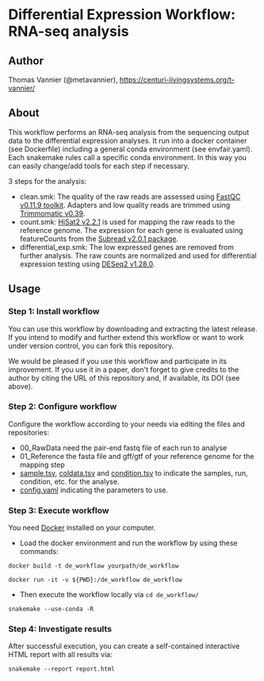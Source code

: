 # Differential Expression Workflow: RNA-seq analysis

## Author

Thomas Vannier (@metavannier), https://centuri-livingsystems.org/t-vannier/

## About

This workflow performs an RNA-seq analysis from the sequencing output data to the differential expression analyses. 
It run into a docker container (see Dockerfile) including a general conda environment (see envfair.yaml).
Each snakemake rules call a specific conda environment. In this way you can easily change/add tools for each step if necessary. 

3 steps for the analysis:
- clean.smk: The quality of the raw reads are assessed using [FastQC v0.11.9 toolkit](https://www.bioinformatics.babraham.ac.uk/projects/fastqc/). Adapters and low quality reads are trimmed using [Trimmomatic v0.39](https://academic.oup.com/bioinformatics/article/30/15/2114/2390096).
- count.smk: [HiSat2 v2.2.1](https://www.nature.com/articles/nmeth.3317) is used for mapping the raw reads to the reference genome. The expression for each gene is evaluated using featureCounts from the [Subread v2.0.1 package](https://pubmed.ncbi.nlm.nih.gov/30783653/).
- differential_exp.smk: The low expressed genes are removed from further analysis. The raw counts are normalized and used for differential expression testing using [DESeq2 v1.28.0](https://genomebiology.biomedcentral.com/articles/10.1186/s13059-014-0550-8).

## Usage

### Step 1: Install workflow

You can use this workflow by downloading and extracting the latest release. If you intend to modify and further extend this workflow or want to work under version control, you can fork this repository.

We would be pleased if you use this workflow and participate in its improvement. If you use it in a paper, don't forget to give credits to the author by citing the URL of this repository and, if available, its DOI (see above).

### Step 2: Configure workflow

Configure the workflow according to your needs via editing the files and repositories:
- 00_RawData need the pair-end fastq file of each run to analyse
- 01_Reference the fasta file and gff/gtf of your reference genome for the mapping step
- [sample.tsv](/sample.tsv), [coldata.tsv](/coldata.tsv) and [condition.tsv](/condition.tsv) to indicate the samples, run, condition, etc. for the analyse.
- [config.yaml](/config.yaml) indicating the parameters to use.

### Step 3: Execute workflow

You need [Docker](https://docs.docker.com/get-docker/) installed on your computer.

- Load the docker environment and run the workflow by using these commands:

`docker build -t de_workflow yourpath/de_workflow`

`docker run -it -v ${PWD}:/de_workflow de_workflow`

- Then execute the workflow locally via
`cd de_workflow/`

`snakemake --use-conda -R`

### Step 4: Investigate results 

After successful execution, you can create a self-contained interactive HTML report with all results via:

`snakemake --report report.html`
